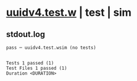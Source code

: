 # [uuidv4.test.w](../../../../../../examples/tests/sdk_tests/util/uuidv4.test.w) | test | sim

## stdout.log
```log
pass ─ uuidv4.test.wsim (no tests)
 
 
Tests 1 passed (1)
Test Files 1 passed (1)
Duration <DURATION>
```

